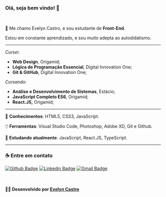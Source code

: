 ### Olá, seja bem vindo! 👋
&nbsp;

💬 Me chamo Evelyn Castro, e sou estudante de **Front-End**.
&nbsp; 

Estou em constante aprendizado, e sou muito adepta ao autodidatismo.
&nbsp;

---

*Cursei:*
- **Web Design**, Origamid;
- **Lógica de Programação Essencial**, Digital Innovation One;
- **Git & GitHub**, Digital Innovation One;
&nbsp;

*Cursando:*
- **Análise e Desenvolvimento de Sistemas**, Estácio;
- **JavaScript Completo ES6**, Origamid;
- **React.JS,** Origamid;
&nbsp;
---


📖 **Conhecimentos**: HTML5, CSS3, JavaScript.

🖱️ **Ferramentas**: Visual Studio Code, Photoshop, Adobe XD, Git e Github.

🌱 **Estudando atualmente**:  JavaScript, React.JS, TypeScript.


---

### ☕ Entre em contato

[![Github Badge](https://img.shields.io/badge/-Github-000?style=flat-square&logo=Github&logoColor=white&link=https://github.com/evycastro)](https://github.com/evycastro)
   [![Linkedin Badge](https://img.shields.io/badge/-LinkedIn-blue?style=flat-square&logo=Linkedin&logoColor=white&link=https://www.linkedin.com/in/evelyn-ferreira-25b710218//)](https://www.linkedin.com/in/evelyn-ferreira-25b710218//)
   [![Gmail Badge](https://img.shields.io/badge/Gmail-D14836?style=square&logo=gmail&logoColor=white&link=mailto:evycastro8@gmail.com)](mailto:evycastro8@gmail.com)




&nbsp;

#### 👩‍💻 **Desenvolvido por [Evelyn Castro](https://github.com/evycastro)** ####



 
